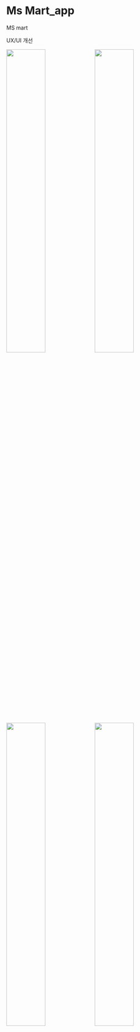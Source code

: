 # Ms Mart_app

MS mart

UX/UI 개선

<p>
  <img src="https://user-images.githubusercontent.com/46181173/120196215-8d653f00-c25a-11eb-9503-7f741d114abb.png" width=45%>
  <img src="https://user-images.githubusercontent.com/46181173/120196229-8fc79900-c25a-11eb-9282-5d23918a6073.png" width=45%>
  <img src="https://user-images.githubusercontent.com/46181173/120196236-91915c80-c25a-11eb-9e0e-9a1ea4af9b1a.png" width=45%>
  <img src="https://user-images.githubusercontent.com/46181173/120196219-8dfdd580-c25a-11eb-9795-1681e24ecdf6.png" width=45%>
</p>
